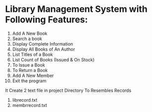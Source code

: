 # Library Management System with Following Features:
 1. Add A New Book
 2. Search a book
 3. Display Complete Information
 4. Display All Books of An Author
 5. List Titles of a Book
 6. List Count of Books (Issued & On Stock)
 7. To Issue a Book
 8. To Return a Book
 9. Add A New Member
 10. Exit the program


It Create 2 text file in project Directory To Resembles Records
1. librecord.txt
2. membrrecord.txt